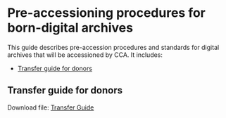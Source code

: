 # Pre-accessioning procedures for born-digital archives

This guide describes pre-accession procedures and standards for digital archives that will be accessioned by CCA.  It includes:  

* [Transfer guide for donors](#transferguide)  

<a name="transferguide"></a>  
## Transfer guide for donors  

Download file: [Transfer Guide](https://github.com/timothyryanwalsh/cca-digitalprocessingmanual/guides/ccaDonorTransferGuide.docx)

